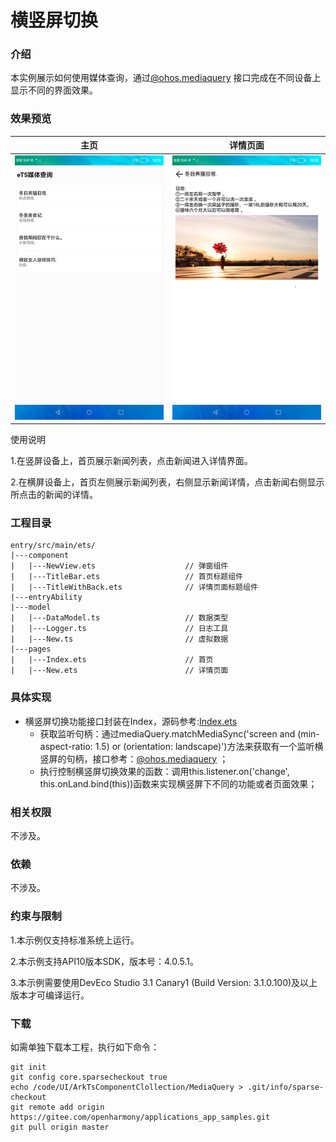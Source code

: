 # 横竖屏切换

### 介绍

本实例展示如何使用媒体查询，通过[@ohos.mediaquery](https://gitee.com/openharmony/docs/blob/master/zh-cn/application-dev/reference/apis/js-apis-mediaquery.md) 接口完成在不同设备上显示不同的界面效果。

### 效果预览

|主页|详情页面|
|--------------------------------|--------------------------------|
|![main](screenshots/device/main.png)| ![new](screenshots/device/new.png)|

使用说明

1.在竖屏设备上，首页展示新闻列表，点击新闻进入详情界面。

2.在横屏设备上，首页左侧展示新闻列表，右侧显示新闻详情，点击新闻右侧显示所点击的新闻的详情。

### 工程目录
```
entry/src/main/ets/
|---component
|   |---NewView.ets                    // 弹窗组件
|   |---TitleBar.ets                   // 首页标题组件
|   |---TitleWithBack.ets              // 详情页面标题组件
|---entryAbility
|---model
|   |---DataModel.ts                   // 数据类型
|   |---Logger.ts                      // 日志工具
|   |---New.ts                         // 虚拟数据
|---pages
|   |---Index.ets                      // 首页
|   |---New.ets                        // 详情页面
```
### 具体实现

* 横竖屏切换功能接口封装在Index，源码参考:[Index.ets](https://gitee.com/openharmony/applications_app_samples/blob/master/code/UI/ArkTsComponentClollection/MediaQuery/entry/src/main/ets/pages/Index.ets)
    * 获取监听句柄：通过mediaQuery.matchMediaSync('screen and (min-aspect-ratio: 1.5) or (orientation: landscape)')方法来获取有一个监听横竖屏的句柄，接口参考：[@ohos.mediaquery](https://gitee.com/openharmony/docs/blob/master/zh-cn/application-dev/reference/apis/js-apis-mediaquery.md) ；
    * 执行控制横竖屏切换效果的函数：调用this.listener.on('change', this.onLand.bind(this))函数来实现横竖屏下不同的功能或者页面效果；

### 相关权限

不涉及。

### 依赖

不涉及。

### 约束与限制

1.本示例仅支持标准系统上运行。

2.本示例支持API10版本SDK，版本号：4.0.5.1。

3.本示例需要使用DevEco Studio 3.1 Canary1 (Build Version: 3.1.0.100)及以上版本才可编译运行。

### 下载

如需单独下载本工程，执行如下命令：
```
git init
git config core.sparsecheckout true
echo /code/UI/ArkTsComponentClollection/MediaQuery > .git/info/sparse-checkout
git remote add origin https://gitee.com/openharmony/applications_app_samples.git
git pull origin master
```

